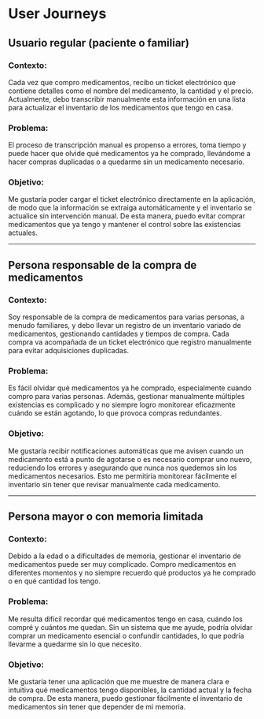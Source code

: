 # User Journeys

## Usuario regular (paciente o familiar)
### Contexto:
Cada vez que compro medicamentos, recibo un ticket electrónico que contiene detalles como el nombre del medicamento, la cantidad y el precio. Actualmente, debo transcribir manualmente esta información en una lista para actualizar el inventario de los medicamentos que tengo en casa.

### Problema:
El proceso de transcripción manual es propenso a errores, toma tiempo y puede hacer que olvide qué medicamentos ya he comprado, llevándome a hacer compras duplicadas o a quedarme sin un medicamento necesario.

### Objetivo:
Me gustaría poder cargar el ticket electrónico directamente en la aplicación, de modo que la información se extraiga automáticamente y el inventario se actualice sin intervención manual. De esta manera, puedo evitar comprar medicamentos que ya tengo y mantener el control sobre las existencias actuales.

---

## Persona responsable de la compra de medicamentos
### Contexto:
Soy responsable de la compra de medicamentos para varias personas, a menudo familiares, y debo llevar un registro de un inventario variado de medicamentos, gestionando cantidades y tiempos de compra. Cada compra va acompañada de un ticket electrónico que registro manualmente para evitar adquisiciones duplicadas.

### Problema:
Es fácil olvidar qué medicamentos ya he comprado, especialmente cuando compro para varias personas. Además, gestionar manualmente múltiples existencias es complicado y no siempre logro monitorear eficazmente cuándo se están agotando, lo que provoca compras redundantes.

### Objetivo:
Me gustaría recibir notificaciones automáticas que me avisen cuando un medicamento está a punto de agotarse o es necesario comprar uno nuevo, reduciendo los errores y asegurando que nunca nos quedemos sin los medicamentos necesarios. Esto me permitiría monitorear fácilmente el inventario sin tener que revisar manualmente cada medicamento.

---

## Persona mayor o con memoria limitada
### Contexto:
Debido a la edad o a dificultades de memoria, gestionar el inventario de medicamentos puede ser muy complicado. Compro medicamentos en diferentes momentos y no siempre recuerdo qué productos ya he comprado o en qué cantidad los tengo.

### Problema:
Me resulta difícil recordar qué medicamentos tengo en casa, cuándo los compré y cuántos me quedan. Sin un sistema que me ayude, podría olvidar comprar un medicamento esencial o confundir cantidades, lo que podría llevarme a quedarme sin lo que necesito.

### Objetivo:
Me gustaría tener una aplicación que me muestre de manera clara e intuitiva qué medicamentos tengo disponibles, la cantidad actual y la fecha de compra. De esta manera, puedo gestionar fácilmente el inventario de medicamentos sin tener que depender de mi memoria.
